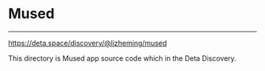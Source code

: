 # Mused

---

https://deta.space/discovery/@lizheming/mused

This directory is Mused app source code which in the Deta Discovery.